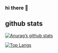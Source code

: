### hi there 👋
## github stats 
[![Anurag’s github stats](https://github-readme-stats.vercel.app/api?username=nqsri1)](https://github.com/nqsri1)

[![Top Langs](https://github-readme-stats.vercel.app/api/top-langs/?username=nqsri1&layout=compact)](https://github.com/deepajarout)
